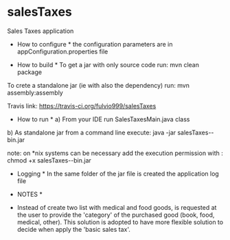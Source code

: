 # salesTaxes
Sales Taxes application

* How to configure *
the configuration parameters are in appConfiguration.properties file 


* How to build *
To get a jar with only source code run:
mvn clean package

To crete a standalone jar (ie with also the dependency) run:
mvn assembly:assembly

Travis link: https://travis-ci.org/fulvio999/salesTaxes

* How to run *
a) From your IDE run SalesTaxesMain.java class

b) As standalone jar
from a command line execute:
java -jar salesTaxes-<version>-bin.jar

note: on *nix systems can be necessary add the execution permission with : 
chmod +x salesTaxes-<version>-bin.jar 


* Logging *
In the same folder of the jar file is created the application log file


* NOTES *
- Instead of create two list with medical and food goods, is requested at the user to provide the 'category' of the purchased good (book, food, medical, other).
This solution is adopted to have more flexible solution to decide when apply the 'basic sales tax'.